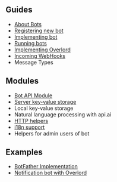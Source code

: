 ## Guides
* [About Bots](tutorials/bot-about.md)
* [Registering new bot](tutorials/bot-register.md)
* [Implementing bot](tutorials/bot-implement.md)
* [Running bots](tutorials/bot-farm.md)
* [Implementing Overlord](tutorials/bot-overlord.md)
* [Incoming WebHooks](tutorials/web-hooks.md)
* Message Types

## Modules
* [Bot API Module](api/API.md)
* [Server key-value storage](api/server-key-value.md)
* Local key-value storage
* Natural language processing with api.ai
* [HTTP helpers](api/HTTP.md)
* [i18n support](api/I18N.md)
* Helpers for admin users of bot

## Examples
* [BotFather Implementation](../actor-bots/src/main/java/im/actor/bots/embedded/BotFather.kt)
* [Notification bot with Overlord](../actor-bots/src/main/java/im/actor/bots/blocks/Notification.kt)
